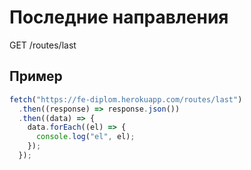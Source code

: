 # Последние направления

GET /routes/last

## Пример

```javascript
fetch("https://fe-diplom.herokuapp.com/routes/last")
  .then((response) => response.json())
  .then((data) => {
    data.forEach((el) => {
      console.log("el", el);
    });
  });
```
